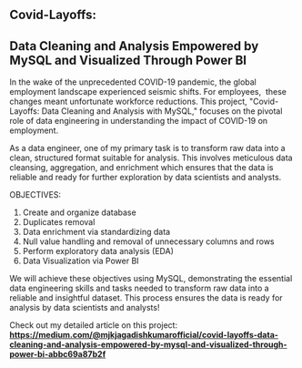 ## **Covid-Layoffs:**
## **Data Cleaning and Analysis Empowered by MySQL and Visualized Through Power BI**

In the wake of the unprecedented COVID-19 pandemic, the global employment landscape experienced seismic shifts. For employees, 
these changes meant unfortunate workforce reductions.
This project, "Covid-Layoffs: Data Cleaning and Analysis with MySQL," focuses on the pivotal role of data engineering in understanding the impact of COVID-19 on employment. 

As a data engineer, one of my primary task is to transform raw data into a clean, structured format suitable for analysis. This involves meticulous data cleansing, aggregation, and enrichment which ensures that the data is reliable and ready for further exploration by data scientists and analysts.

OBJECTIVES:

1. Create and organize database
2. Duplicates removal 
3. Data enrichment via standardizing data 
4. Null value handling and removal of unnecessary columns and rows
5. Perform exploratory data analysis (EDA)
6. Data Visualization via Power BI

We will achieve these objectives using MySQL, demonstrating the essential data engineering skills and tasks needed to transform raw data into a reliable and insightful dataset. 
This process ensures the data is ready for analysis by data scientists and analysts!

Check out my detailed article on this project:
**https://medium.com/@mjkjagadishkumarofficial/covid-layoffs-data-cleaning-and-analysis-empowered-by-mysql-and-visualized-through-power-bi-abbc69a87b2f**
